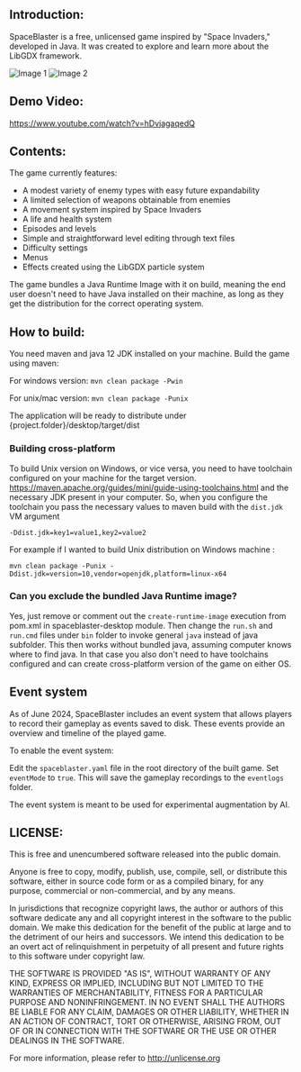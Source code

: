 ## Introduction: ##

SpaceBlaster is a free, unlicensed game inspired by "Space Invaders," developed in Java. It was created to explore 
and learn more about the LibGDX framework.

![Image 1](https://i.imgur.com/NLSvNB4.jpg)
![Image 2](https://i.imgur.com/V8vM9rk.jpg)

## Demo Video: ##
https://www.youtube.com/watch?v=hDvjagaqedQ


## Contents: ##
The game currently features:

* A modest variety of enemy types with easy future expandability
* A limited selection of weapons obtainable from enemies
* A movement system inspired by Space Invaders
* A life and health system
* Episodes and levels
* Simple and straightforward level editing through text files
* Difficulty settings
* Menus
* Effects created using the LibGDX particle system

The game bundles a Java Runtime Image with it on build, meaning the end user doesn't
need to have Java installed on their machine, as long as they get the distribution for 
the correct operating system.

## How to build: ##
You need maven and java 12 JDK installed on your machine.
Build the game using maven:

For windows version: `mvn clean package -Pwin`

For unix/mac version: `mvn clean package -Punix`

The application will be ready to distribute under {project.folder}/desktop/target/dist

### Building cross-platform ###
To build Unix version on Windows, or vice versa, you need to have toolchain configured
on your machine for the target version. https://maven.apache.org/guides/mini/guide-using-toolchains.html 
and the necessary JDK present in your computer.
So, when you configure the toolchain you pass the necessary values to maven build with the `dist.jdk` VM argument 
```
-Ddist.jdk=key1=value1,key2=value2
```

For example if I wanted to build Unix distribution on Windows machine : 
```
mvn clean package -Punix -Ddist.jdk=version=10,vendor=openjdk,platform=linux-x64
```

### Can you exclude the bundled Java Runtime image? ###

Yes, just remove or comment out the `create-runtime-image` execution from pom.xml in spaceblaster-desktop module.
Then change the `run.sh` and `run.cmd` files under `bin` folder to invoke general `java` instead of java subfolder.
This then works without bundled java, assuming computer knows where to find java. In that case you also don't need 
to have toolchains configured and can create cross-platform version of the game on either OS.

## Event system

As of June 2024, SpaceBlaster includes an event system that allows players to record their gameplay as events saved to 
disk. These events provide an overview and timeline of the played game.

To enable the event system:

Edit the `spaceblaster.yaml` file in the root directory of the built game. Set `eventMode` to `true`.
This will save the gameplay recordings to the `eventlogs` folder.

The event system is meant to be used for experimental augmentation by AI.

## LICENSE: ##

This is free and unencumbered software released into the public domain.

Anyone is free to copy, modify, publish, use, compile, sell, or
distribute this software, either in source code form or as a compiled
binary, for any purpose, commercial or non-commercial, and by any
means.

In jurisdictions that recognize copyright laws, the author or authors
of this software dedicate any and all copyright interest in the
software to the public domain. We make this dedication for the benefit
of the public at large and to the detriment of our heirs and
successors. We intend this dedication to be an overt act of
relinquishment in perpetuity of all present and future rights to this
software under copyright law.

THE SOFTWARE IS PROVIDED "AS IS", WITHOUT WARRANTY OF ANY KIND,
EXPRESS OR IMPLIED, INCLUDING BUT NOT LIMITED TO THE WARRANTIES OF
MERCHANTABILITY, FITNESS FOR A PARTICULAR PURPOSE AND NONINFRINGEMENT.
IN NO EVENT SHALL THE AUTHORS BE LIABLE FOR ANY CLAIM, DAMAGES OR
OTHER LIABILITY, WHETHER IN AN ACTION OF CONTRACT, TORT OR OTHERWISE,
ARISING FROM, OUT OF OR IN CONNECTION WITH THE SOFTWARE OR THE USE OR
OTHER DEALINGS IN THE SOFTWARE.

For more information, please refer to http://unlicense.org